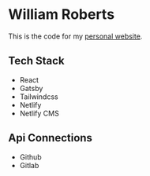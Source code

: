 # William Roberts

This is the code for my [personal website](https://www.williambarronroberts.com).

## Tech Stack

- React
- Gatsby
- Tailwindcss
- Netlify
- Netlify CMS

## Api Connections

- Github
- Gitlab
